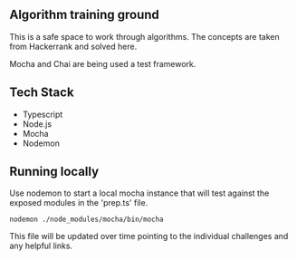 ## Algorithm training ground

This is a safe space to work through algorithms. The concepts are taken from Hackerrank and solved here.

Mocha and Chai are being used a test framework.


## Tech Stack
* Typescript
* Node.js
* Mocha
* Nodemon

## Running locally

Use nodemon to  start a local mocha instance that will test against the exposed modules in the 'prep.ts' file.

```
nodemon ./node_modules/mocha/bin/mocha    
```

This file will be updated over time pointing to the individual challenges and any helpful links.